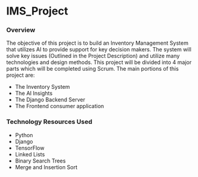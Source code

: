 # IMS_Project

### Overview

The objective of this project is to build an Inventory Management System that utilizes AI to provide support for key decision makers. The system will solve key issues (Outlined in the Project Description) and utilize many technologies and design methods. This project will be divided into 4 major parts which will be completed using Scrum. The main portions of this project are:
 - The Inventory System
 - The AI Insights
 - The Django Backend Server
 - The Frontend consumer application



### Technology Resources Used
- Python
- Django
- TensorFlow
- Linked Lists
- Binary Search Trees
- Merge and Insertion Sort
